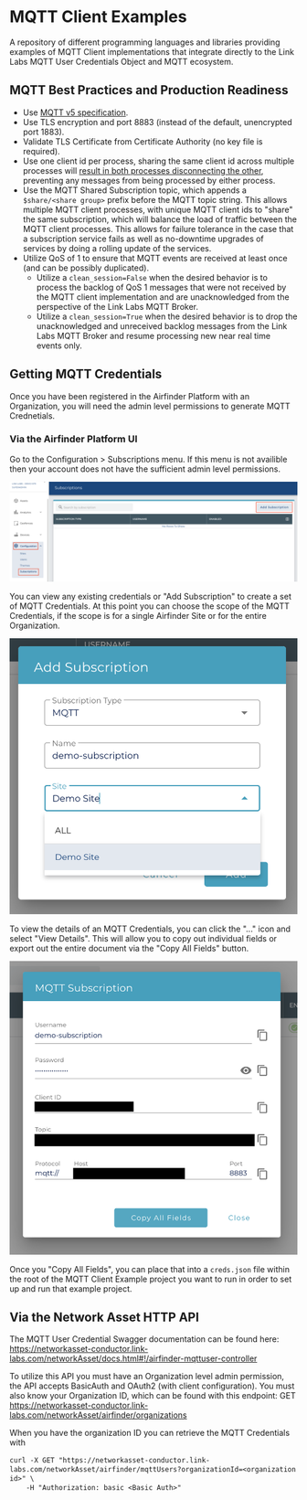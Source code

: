 # MQTT Client Examples

A repository of different programming languages and libraries providing examples of MQTT Client implementations that integrate directly to the Link Labs MQTT User Credentials Object and MQTT ecosystem.

## MQTT Best Practices and Production Readiness

* Use [MQTT v5 specification](https://docs.oasis-open.org/mqtt/mqtt/v5.0/mqtt-v5.0.html).
* Use TLS encryption and port 8883 (instead of the default, unencrypted port 1883).
* Validate TLS Certificate from Certificate Authority (no key file is required).
* Use one client id per process, sharing the same client id across multiple processes will [result in both processes disconnecting the other](https://docs.oasis-open.org/mqtt/mqtt/v5.0/os/mqtt-v5.0-os.html#_Toc3901073), preventing any messages from being processed by either process.
* Use the MQTT Shared Subscription topic, which appends a `$share/<share group>` prefix before the MQTT topic string. This allows multiple MQTT client processes, with unique MQTT client ids to "share" the same subscription, which will balance the load of traffic between the MQTT client processes. This allows for failure tolerance in the case that a subscription service fails as well as no-downtime upgrades of services by doing a rolling update of the services.
* Utilize QoS of 1 to ensure that MQTT events are received at least once (and can be possibly duplicated).
  - Utilize a `clean_session=False` when the desired behavior is to process the backlog of QoS 1 messages that were not received by the MQTT client implementation and are unacknowledged from the perspective of the Link Labs MQTT Broker.
  -  Utilize a `clean_session=True` when the desired behavior is to drop the unacknowledged and unreceived backlog messages from the Link Labs MQTT Broker and resume processing new near real time events only. 

## Getting MQTT Credentials

Once you have been registered in the Airfinder Platform with an Organization, you will need the admin level permissions to generate MQTT Crednetials.

### Via the Airfinder Platform UI

Go to the Configuration > Subscriptions menu. If this menu is not availible then your account does not have the sufficient admin level permissions.

![](https://raw.githubusercontent.com/LinkLabs/mqtt-client-examples/main/docs/airfinder_platform_mqtt_subscription_page.png)

You can view any existing credentials or "Add Subscription" to create a set of MQTT Credentials. At this point you can choose the scope of the MQTT Credentials, if the scope is for a single Airfinder Site or for the entire Organization.

![](https://github.com/LinkLabs/mqtt-client-examples/blob/main/docs/airfinder_platform_create_mqtt_subscription.png)

To view the details of an MQTT Credentials, you can click the "..." icon and select "View Details". This will allow you to copy out individual fields or export out the entire document via the "Copy All Fields" button.

![](https://github.com/LinkLabs/mqtt-client-examples/blob/main/docs/airfinder_platform_get_mqtt_credentials.png)

Once you "Copy All Fields", you can place that into a `creds.json` file within the root of the MQTT Client Example project you want to run in order to set up and run that example project.

## Via the Network Asset HTTP API

The MQTT User Credential Swagger documentation can be found here: https://networkasset-conductor.link-labs.com/networkAsset/docs.html#!/airfinder-mqttuser-controller

To utilize this API you must have an Organization level admin permission, the API accepts BasicAuth and OAuth2 (with client configuration). You must also know your Organization ID, which can be found with this endpoint: GET https://networkasset-conductor.link-labs.com/networkAsset/airfinder/organizations

When you have the organization ID you can retrieve the MQTT Credentials with

```
curl -X GET "https://networkasset-conductor.link-labs.com/networkAsset/airfinder/mqttUsers?organizationId=<organization id>" \
    -H "Authorization: basic <Basic Auth>"
```
